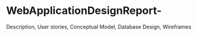 # WebApplicationDesignReport-
Description, User stories, Conceptual Model, Database Design, Wireframes
